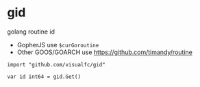 # gid
golang routine id

- GopherJS use `$curGoroutine`
- Other GOOS/GOARCH use <https://github.com/timandy/routine>

```
import "github.com/visualfc/gid"

var id int64 = gid.Get()
```
